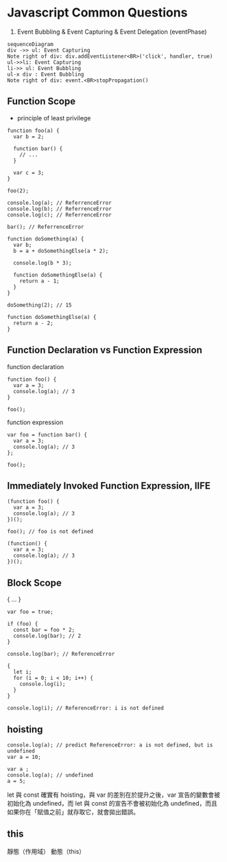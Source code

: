 # Javascript Common Questions
 
 1. Event Bubbling & Event Capturing & Event Delegation (eventPhase)
```mermaid
sequenceDiagram
div ->> ul: Event Capturing
Note right of div: div.addEventListener<BR>('click', handler, true)
ul->>li: Event Capturing
li->> ul: Event Bubbling
ul-x div : Event Bubbling
Note right of div: event.<BR>stopPropagation()
```
## Function Scope

 - principle of least privilege

```
function foo(a) {
  var b = 2;

  function bar() {
    // ...
  }

  var c = 3;
}

foo(2);

console.log(a); // ReferrenceError
console.log(b); // ReferrenceError
console.log(c); // ReferrenceError

bar(); // ReferrenceError
```
```
function doSomething(a) {
  var b;
  b = a + doSomethingElse(a * 2);

  console.log(b * 3);

  function doSomethingElse(a) {
    return a - 1;
  }
}

doSomething(2); // 15

function doSomethingElse(a) {
  return a - 2;
}
```
## Function Declaration vs Function Expression

function declaration

```
function foo() {
  var a = 3;
  console.log(a); // 3
}

foo();

```

function expression

```
var foo = function bar() {
  var a = 3;
  console.log(a); // 3
};

foo();

```
## Immediately Invoked Function Expression, IIFE
```
(function foo() {
  var a = 3;
  console.log(a); // 3
})();

foo(); // foo is not defined
```
```
(function() {
  var a = 3;
  console.log(a); // 3
})();
```
## Block Scope
{ ... }
```
var foo = true;

if (foo) {
  const bar = foo * 2;
  console.log(bar); // 2
}

console.log(bar); // ReferenceError
```
```
{
  let i;
  for (i = 0; i < 10; i++) {
    console.log(i);
  }
}

console.log(i); // ReferenceError: i is not defined
```
## hoisting
```
console.log(a); // predict ReferenceError: a is not defined, but is undefined
var a = 10;
```
```
var a ;
console.log(a); // undefined 
a = 5;
```
let 與 const 確實有 hoisting，與 var 的差別在於提升之後，var 宣告的變數會被初始化為 undefined，而 let 與 const 的宣告不會被初始化為 undefined，而且如果你在「賦值之前」就存取它，就會拋出錯誤。

## this
靜態（作用域）
動態（this）

